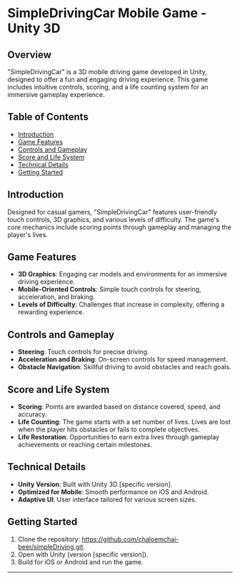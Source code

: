 # SimpleDrivingCar Mobile Game - Unity 3D

## Overview
"SimpleDrivingCar" is a 3D mobile driving game developed in Unity, designed to offer a fun and engaging driving experience. This game includes intuitive controls, scoring, and a life counting system for an immersive gameplay experience.

## Table of Contents
- [Introduction](#introduction)
- [Game Features](#game-features)
- [Controls and Gameplay](#controls-and-gameplay)
- [Score and Life System](#score-and-life-system)
- [Technical Details](#technical-details)
- [Getting Started](#getting-started)

## Introduction
Designed for casual gamers, "SimpleDrivingCar" features user-friendly touch controls, 3D graphics, and various levels of difficulty. The game's core mechanics include scoring points through gameplay and managing the player's lives.

## Game Features
- **3D Graphics**: Engaging car models and environments for an immersive driving experience.
- **Mobile-Oriented Controls**: Simple touch controls for steering, acceleration, and braking.
- **Levels of Difficulty**: Challenges that increase in complexity, offering a rewarding experience.

## Controls and Gameplay
- **Steering**: Touch controls for precise driving.
- **Acceleration and Braking**: On-screen controls for speed management.
- **Obstacle Navigation**: Skillful driving to avoid obstacles and reach goals.

## Score and Life System
- **Scoring**: Points are awarded based on distance covered, speed, and accuracy.
- **Life Counting**: The game starts with a set number of lives. Lives are lost when the player hits obstacles or fails to complete objectives.
- **Life Restoration**: Opportunities to earn extra lives through gameplay achievements or reaching certain milestones.

## Technical Details
- **Unity Version**: Built with Unity 3D [specific version].
- **Optimized for Mobile**: Smooth performance on iOS and Android.
- **Adaptive UI**: User interface tailored for various screen sizes.

## Getting Started
1. Clone the repository: https://github.com/chaloemchai-beer/simpleDriving.git.
2. Open with Unity (version [specific version]).
3. Build for iOS or Android and run the game.

---
